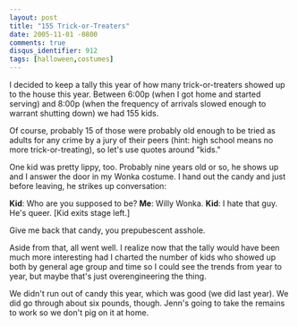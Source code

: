 ```yaml
---
layout: post
title: "155 Trick-or-Treaters"
date: 2005-11-01 -0800
comments: true
disqus_identifier: 912
tags: [halloween,costumes]
---
```

I decided to keep a tally this year of how many trick-or-treaters showed
up to the house this year. Between 6:00p (when I got home and started
serving) and 8:00p (when the frequency of arrivals slowed enough to
warrant shutting down) we had 155 kids.

 Of course, probably 15 of those were probably old enough to be tried as
adults for any crime by a jury of their peers (hint: high school means
no more trick-or-treating), so let's use quotes around "kids."

 One kid was pretty lippy, too. Probably nine years old or so, he shows
up and I answer the door in my Wonka costume. I hand out the candy and
just before leaving, he strikes up conversation:

 **Kid**: Who are you supposed to be?
 **Me**: Willy Wonka.
 **Kid**: I hate that guy. He's queer. [Kid exits stage left.]

 Give me back that candy, you prepubescent asshole.

 Aside from that, all went well. I realize now that the tally would have
been much more interesting had I charted the number of kids who showed
up both by general age group and time so I could see the trends from
year to year, but maybe that's just overengineering the thing.

 We didn't run out of candy this year, which was good (we did last
year). We did go through about six pounds, though. Jenn's going to take
the remains to work so we don't pig on it at home.
